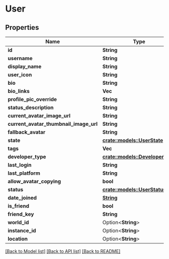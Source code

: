 # User

## Properties

Name | Type | Description | Notes
------------ | ------------- | ------------- | -------------
**id** | **String** |  | [readonly]
**username** | **String** |  | 
**display_name** | **String** |  | 
**user_icon** | **String** |  | 
**bio** | **String** |  | 
**bio_links** | **Vec<String>** |  | 
**profile_pic_override** | **String** |  | 
**status_description** | **String** |  | 
**current_avatar_image_url** | **String** |  | 
**current_avatar_thumbnail_image_url** | **String** |  | 
**fallback_avatar** | **String** |  | 
**state** | [**crate::models::UserState**](UserState.md) |  | 
**tags** | **Vec<String>** |  | 
**developer_type** | [**crate::models::DeveloperType**](DeveloperType.md) |  | 
**last_login** | **String** |  | 
**last_platform** | **String** |  | 
**allow_avatar_copying** | **bool** |  | 
**status** | [**crate::models::UserStatus**](UserStatus.md) |  | 
**date_joined** | [**String**](string.md) |  | [readonly]
**is_friend** | **bool** |  | 
**friend_key** | **String** |  | 
**world_id** | Option<**String**> |  | [optional]
**instance_id** | Option<**String**> |  | [optional]
**location** | Option<**String**> |  | [optional]

[[Back to Model list]](../README.md#documentation-for-models) [[Back to API list]](../README.md#documentation-for-api-endpoints) [[Back to README]](../README.md)


